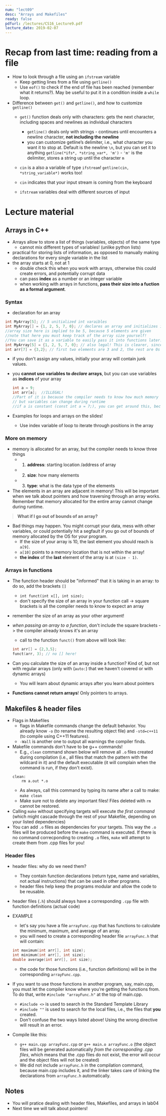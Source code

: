 ```yaml
---
num: "lect09"
desc: "Arrays and Makefiles"
ready: false
pdfurl: /lectures/CS16_Lecture9.pdf
lecture_date: 2019-02-07
---
```


# Recap from last time: reading from a file
* How to look through a file using an `ifstream` variable
  * Keep getting lines from a file using `getline()`
  * Use `eof()` to check if the end of file has been reached (remember what it returns?). May be useful to put it in a condition inside a `while` loop.
* Difference between `get()` and `getline()`, and how to customize `getline()`
  * `get()` function deals only with characters: gets the next character, including spaces and newlines as individual characters
	* `getline()` deals only with strings - continues until encounters a newline character, **not including the newline**
	* you can customize getline’s delimiter, i.e., what character you want it to stop at. Default is the newline `\n`, but you can set it to anything
  `getline(*ifs*, *string_var*, 'm')` - `'m'` is the delimiter, stores a string up until the character `m`
  
  * `cin` is a also a variable of type `ifstream`!
   `getline(cin, *string_variable*)` works too!
   * `cin` indicates that your input stream is coming from the keyboard
   * `ifstream` variables deal with different sources of input
   
# Lecture material
## Arrays in C++

* Arrays allow to store a list of things (variables, objects) of the same type
  * cannot mix different types of variables! (unlike python lists)
* practical for storing lists of information, as opposed to manually making declarations for every single variable in the list
* the array starts at 0, not at 1
  * double check this when you work with arrays, otherwise this could create errors, and potentially corrupt data
  * can pass **index** as a number or an integer variable
  * when working with arrays in functions, **pass their size into a fuction as a formal argument**.

### Syntax
* declaration for an array
```cpp
int MyArray[5]; // 5 unitialized int varaibles
int MyArray[] = {1, 2, 5, 7, 0}; // declares an array and initializes it with specified values 
//array size here is implied to be 5, because 5 elements are given
//note that here you must keep track of the array size yourself!
//You can save it as a variable to easily pass it into functions later.
int MyArray[5] = {1, 2, 5, 7, 0}; // also legal! This is clearer, since you are being explicit about the size.
int arr[7] = {3,2}; // first two elements are 3 and 2, the rest are 0s
```
  * if you don't assign any values, initially your array will contain junk values. 


* you **cannot use variables to _declare_ arrays**, but you can use variables as **indices** of your array
  ``` cpp
  int a = 9; 
  int arr[a];  //ILLEGAL!
  //Part of it is because the compiler needs to know how much memory to allocate at compile time, 
  // but variables can change during runtime
  //if a is constant (const int a = 7;), you can get around this, because its value will not change during runtime.
  ```
* Examples for loops and arrays on the slides!
  * Use index variable of loop to iterate through positions in the array

### More on memory
* memory is allocated for an array, but the compiler needs to know three things
  * 1) **address**: starting location /address of array
  * 2) **size**: how many elements
  * 3) **type**: what is the data type of the elements
* The elements in an array are adjacent in memory! This will be important when we talk about pointers and how traversing through an array works. Remember that memory allocated for the entire array cannot change during runtime.

> **What if I go out of bounds of an array?**
* Bad things may happen. You might corrupt your data, mess with other variables, or could potentially hit a segfault if you go out of bounds of memory allocated by the OS for your program.
   * If the size of your array is 10, the last element you should reach is `a[9]`. 
   * `a[10]` points to a memory location that is not within the array!
   * **the index** of the **last** element of the array is at `(size - 1)`.

### Arrays in functions
* The function header should be "informed" that it is taking in an array: to do so, add the brackets `[]`
  * ` int funct(int x[], int size); `
  * don't specify the size of an array in your function call -> square brackets is all the compiler needs to know to expect an array
* remember the size of an array as your other argument!
* _when passing an array to a function_, don't include the square brackets -> the compiler already knows it's an array
  * call to the function `funct()` from above will look like:
  ```cpp
  int arr[] = {2,3,5};
  funct(arr, 3); // no [] here!
  ```
* Can you calculate the size of an array inside a function? Kind of, but not with regular arrays (only with (`auto:`) that we haven't covered or with dynamic arrays)
  * You will learn about dynamic arrays after you learn about pointers

* **Functions cannot return arrays**! Only pointers to arrays.

## Makefiles & header files

* Flags in Makefiles
  * flags in Makefile commands change the default behavior. You already know `-o` (to rename the resulting object file) and `-std=c++11` (to compile using C++11 features). 
  * `-Wall` is another one to output all warnings the compiler finds.
* Makefile commands don't have to be g++ commands!
  * E.g., `clean` command shown below will remove all `.o` files created during compilation (i.e., all files that match the pattern with the wildcard in it) and the default executable (it will complain when the command is run, if they don't exist).
  ```
  clean:
	  rm a.out *.o 
  ```
  * As always, call this command by typing its name after a call to make: `make clean`
  * Make sure not to delete any important files! Files deleted with `rm` cannot be restored.
* Calling `make` without specifying targets will execute _the first command_ (which might cascade through the rest of your Makefile, depending on your listed dependencies)
* You can add `.o` files as dependencies for your targets. This way the `.o` files will be produced before the `make` command is executed. If there is no command correcponding to creating `.o` files, `make` will attempt to create them from .cpp files for you!

### Header files
* header files: why do we need them? 
  * They contain function declarations (return type, name and variables, not actual instructions) that can be used in other programs.
  * header files help keep the programs modular and allow the code to be reusable.
  
* header files (`.h`) should always have a corresponding `.cpp` file with function definitions (actual code)
* EXAMPLE
  * let's say you have a file `arrayFunc.cpp` that has functions to calculate the minimum, maximum, and average of an array.
  * you will need to create a corresponding header file `arrayFunc.h` that will contain:
  ```cpp
  int maximum(int arr[], int size);
  int minimum(int arr[], int size);
  double average(int arr[], int size);
  ```
  * the code for those functions (i.e., function definitions) will be in the corresponding `arrayFunc.cpp`.
  
* If you want to use those functions in another program, say, main.cpp, you must let the compiler know where you're getting the functions from.
To do that, write `#include "arrayFunc.h"` at the top of main.cpp.
  * `#include <>` is used to search in the Standard Template Library
  * `#include ""` is used to search for the local files, i.e., the files that **you** created. 
  * Don't confuse the two ways listed above! Using the wrong directive will result in an error.

* Compile like this: 
  * `g++ main.cpp arrayFunc.cpp` or `g++ main.o arrayFunc.o` (the object files will be generated automatically _from the corresponding .cpp files_, which means that the .cpp files do not exist, the error will occur and the object files will not be created)
  * We did not include `arrayFunc.h` in the compilation command, because main.cpp includes it, and the linker takes care of linking the declarations from `arrayFunc.h` automatically.

## Notes
* You will pratice dealing with header files, Makefiles, and arrays in lab04
* Next time we will talk about pointers!
  


    

